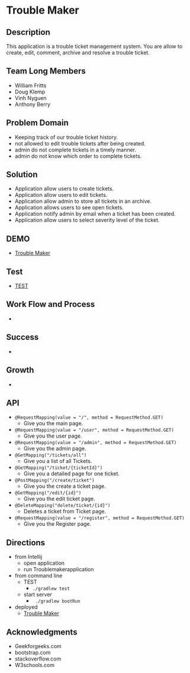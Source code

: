 # Trouble Maker

## Description

This application is a trouble ticket management system. You are allow to create, edit, comment, archive and resolve a trouble ticket.


## Team Long Members

- William Fritts
- Doug Klemp
- Vinh Nyguen
- Anthony Berry

## Problem Domain
- Keeping track of our trouble ticket history.
- not allowed to edit trouble tickets after being created.
- admin do not complete tickets in a timely manner.
- admin do not know which order to complete tickets.

## Solution
- Application allow users to create tickets.
- Application allow users to edit tickets.
- Application allow admin to store all tickets in an archive.
- Application allows users to see open tickets.
- Application notify admin by email when a ticket has been created.
- Application allow users to select severity level of the ticket.


## DEMO
- [Trouble Maker](http://troublemaker.us-west-2.elasticbeanstalk.com/login)

## Test
- [TEST](./src/test/java/com/teamLong/java401d/midterm/troublemaker/TroublemakerApplicationTests.java)

## Work Flow and Process
-

## Success
-

## Growth
-

## API
- ```@RequestMapping(value = "/", method = RequestMethod.GET)```
    - Give you the main page.
- ```@RequestMapping(value = "/user", method = RequestMethod.GET)```
    - Give you the user page.
- ```@RequestMapping(value = "/admin", method = RequestMethod.GET)```
    - Give you the admin page.
- ```@GetMapping("/tickets/all")```
    - Give you a list of all Tickets.
- ```@GetMapping("/ticket/{ticketId}")```
    - Give you a detailed page for one ticket.
- ```@PostMapping("/create/ticket")```
    - Give you the create a ticket page.
- ```@GetMapping("/edit/{id}")```
    - Give you the edit ticket page.
- ```@DeleteMapping("delete/ticket/{id}")```
    - Deletes a ticket from Ticket page.
- ```@RequestMapping(value = "/register", method = RequestMethod.GET)```
    - Give you the Register page.

## Directions
- from Intellij
    - open application
    - run Troublemakerapplication
- from command line
    - TEST
        - ```./gradlew test```
    - start server
        - ``` ./gradlew bootRun```
- deployed
    - [Trouble Maker](http://troublemaker.us-west-2.elasticbeanstalk.com/login)

## Acknowledgments
- Geekforgeeks.com
- bootstrap.com
- stackoverflow.com
- W3schools.com






